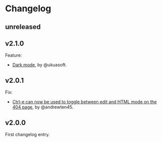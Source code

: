 # Changelog

## unreleased

## v2.1.0

Feature:
- [Dark mode](https://github.com/sunny/edith/pull/40), by @ukuasoft.

## v2.0.1

Fix:
- [Ctrl-e can now be used to toggle between edit and HTML mode on the 404
  page](https://github.com/sunny/edith/pull/38), by @andrewten45.

## v2.0.0

First changelog entry.
